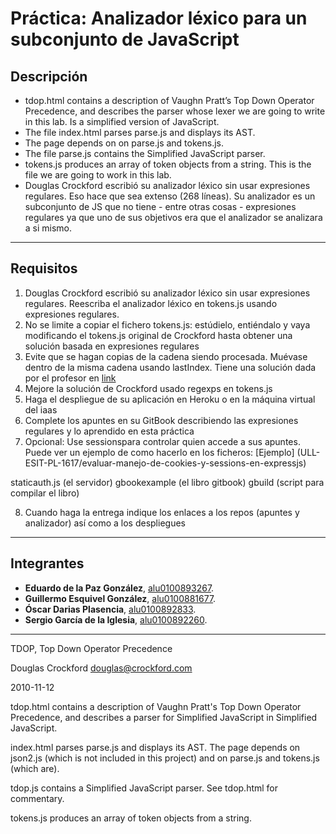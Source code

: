 # Práctica: Analizador léxico para un subconjunto de JavaScript
## Descripción
* tdop.html contains a description of Vaughn Pratt’s Top Down Operator Precedence, and describes the parser whose lexer we are going to write in this lab. Is a simplified version of JavaScript.
* The file index.html parses parse.js and displays its AST.
* The page depends on on parse.js and tokens.js.
* The file parse.js contains the Simplified JavaScript parser.
* tokens.js produces an array of token objects from a string. This is the file we are going to work in this lab.
* Douglas Crockford escribió su analizador léxico sin usar expresiones regulares. Eso hace que sea extenso (268 líneas). Su analizador es un subconjunto de JS que no tiene - entre otras cosas - expresiones regulares ya que uno de sus objetivos era que el analizador se analizara a si mismo.
---
## Requisitos
1. Douglas Crockford escribió su analizador léxico sin usar expresiones regulares. Reescriba el analizador léxico en tokens.js usando expresiones regulares.
2. No se limite a copiar el fichero tokens.js: estúdielo, entiéndalo y vaya modificando el tokens.js original de Crockford hasta obtener una solución basada en expresiones regulares
3. Evite que se hagan copias de la cadena siendo procesada. Muévase dentro de la misma cadena usando lastIndex. Tiene una solución dada por el profesor en [link](https://github.com/crguezl/ull-etsii-grado-pl-minijavascript/blob/gh-pages/tokens.js)
4. Mejore la solución de Crockford usado regexps en tokens.js
5. Haga el despliegue de su aplicación en Heroku o en la máquina virtual del iaas
6. Complete los apuntes en su GitBook describiendo las expresiones regulares y lo aprendido en esta práctica
7. Opcional: Use sessionspara controlar quien accede a sus apuntes. Puede ver un ejemplo de como hacerlo en los ficheros: [Ejemplo] (ULL-ESIT-PL-1617/evaluar-manejo-de-cookies-y-sessions-en-expressjs)

staticauth.js (el servidor)
gbookexample (el libro gitbook)
gbuild (script para compilar el libro)

8. Cuando haga la entrega indique los enlaces a los repos (apuntes y analizador) así como a los despliegues
---
## Integrantes
* **Eduardo de la Paz González**, [alu0100893267](https://alu0100893267.github.io).
* **Guillermo Esquivel González**, [alu0100881677](https://alu0100881677.github.io).
* **Óscar Darias Plasencia**, [alu0100892833](https://alu0100892833.github.io).
* **Sergio García de la Iglesia**, [alu0100892260](https://sergiogarciadli.github.io).

---
TDOP, Top Down Operator Precedence

Douglas Crockford
douglas@crockford.com

2010-11-12

tdop.html contains a description of Vaughn Pratt's Top Down Operator Precedence,
and describes a parser for Simplified JavaScript in Simplified JavaScript.

index.html parses parse.js and displays its AST. The page depends on json2.js
(which is not included in this project) and on parse.js and tokens.js (which
are).

tdop.js contains a Simplified JavaScript parser. See tdop.html for commentary.

tokens.js produces an array of token objects from a string.
